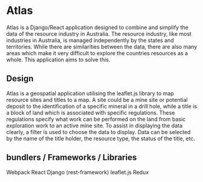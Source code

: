 # Atlas

Atlas is a Django/React application designed to combine and simplify the data of the resource industry in Australia. The resource industry, like most industries in Australia, is managed independently by the states and territories. While there are similarities between the data, there are also many areas which make it very difficult to explore the countries resources as a whole. This application aims to solve this.

## Design

Atlas is a geospatial application utilising the leaflet.js library to map resource sites and titles to a map. A site could be a mine site or potential deposit to the identification of a specific mineral in a drill hole, while a title is a block of land which is associated with specific regulations. These regulations specify what work can be performed on the land from basic exploration work to an active mine site. To assist in displaying the data clearly, a filter is used to choose the data to display. Data can be selected by the name of the title holder, the resource type, the status of the title, etc.

## bundlers / Frameworks / Libraries
Webpack
React
Django (rest-framework)
leaflet.js
Redux